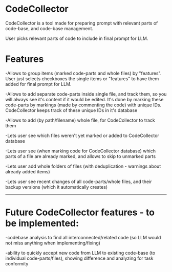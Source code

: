 # CodeCollector
CodeCollector is a tool made for preparing prompt with relevant parts of code-base, and code-base management.

User picks relevant parts of code to include in final prompt for LLM.

# Features

-Allows to group items (marked code-parts and whole files) by "features". User just selects checkboxes the single items or "features" to have them added for final prompt for LLM.

-Allows to add separate code-parts inside single file, and track them, so you will always see it's content if it would be edited. 
It's done by marking these code-parts by markings (made by commenting the code) with unique IDs.
CodeCollector keeps track of these unique IDs in it's database

-Allows to add (by path/filename) whole file, for CodeCollector to track them

-Lets user see which files weren't yet marked or added to CodeCollector database

-Lets user see (when marking code for CodeCollector database) which parts of a file are already marked, and allows to skip to unmarked parts

-Lets user add whole folders of files (with deduplication - warnings about already added items)

-Lets user see recent changes of all code-parts/whole files, and their backup versions (which it automatically creates)

---

# Future CodeCollector features - to be implemented:

-codebase analysis to find all interconnected/related code (so LLM would not miss anything when implementing/fixing)

-ability to quickly accept new code from LLM to existing code-base (to individual code-parts/files), showing difference and analyzing for task conformity
